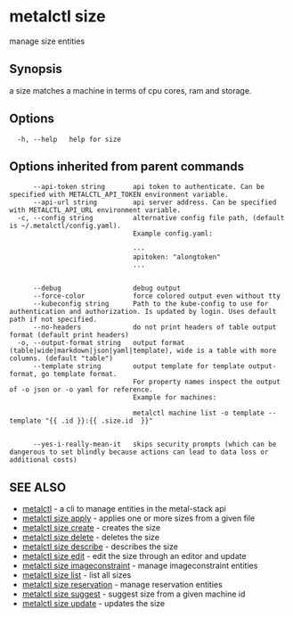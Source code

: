 # metalctl size

manage size entities

## Synopsis

a size matches a machine in terms of cpu cores, ram and storage.

## Options

```
  -h, --help   help for size
```

## Options inherited from parent commands

```
      --api-token string       api token to authenticate. Can be specified with METALCTL_API_TOKEN environment variable.
      --api-url string         api server address. Can be specified with METALCTL_API_URL environment variable.
  -c, --config string          alternative config file path, (default is ~/.metalctl/config.yaml).
                               Example config.yaml:
                               
                               ---
                               apitoken: "alongtoken"
                               ...
                               
                               
      --debug                  debug output
      --force-color            force colored output even without tty
      --kubeconfig string      Path to the kube-config to use for authentication and authorization. Is updated by login. Uses default path if not specified.
      --no-headers             do not print headers of table output format (default print headers)
  -o, --output-format string   output format (table|wide|markdown|json|yaml|template), wide is a table with more columns. (default "table")
      --template string        output template for template output-format, go template format.
                               For property names inspect the output of -o json or -o yaml for reference.
                               Example for machines:
                               
                               metalctl machine list -o template --template "{{ .id }}:{{ .size.id  }}"
                               
                               
      --yes-i-really-mean-it   skips security prompts (which can be dangerous to set blindly because actions can lead to data loss or additional costs)
```

## SEE ALSO

* [metalctl](metalctl.md)	 - a cli to manage entities in the metal-stack api
* [metalctl size apply](metalctl_size_apply.md)	 - applies one or more sizes from a given file
* [metalctl size create](metalctl_size_create.md)	 - creates the size
* [metalctl size delete](metalctl_size_delete.md)	 - deletes the size
* [metalctl size describe](metalctl_size_describe.md)	 - describes the size
* [metalctl size edit](metalctl_size_edit.md)	 - edit the size through an editor and update
* [metalctl size imageconstraint](metalctl_size_imageconstraint.md)	 - manage imageconstraint entities
* [metalctl size list](metalctl_size_list.md)	 - list all sizes
* [metalctl size reservation](metalctl_size_reservation.md)	 - manage reservation entities
* [metalctl size suggest](metalctl_size_suggest.md)	 - suggest size from a given machine id
* [metalctl size update](metalctl_size_update.md)	 - updates the size

